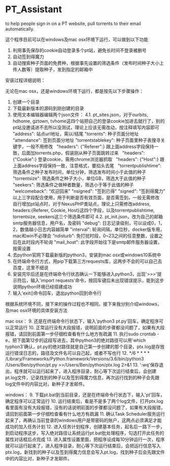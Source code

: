 # PT_Assistant
to help people sign in on a PT website, pull torrents to their email automatically.

这个程序目前可以在windows及mac osx环境下运行，可以做到以下功能

1. 利用事先保存的cookie自动登录多个pt站，避免长时间不登录被删号
2. 自动签到得魔力
3. 自动搜索种子页面的免费种，根据事先设置的筛选条件（发布时间种子大小上传人数等）提取种子，发到指定的邮箱中

安装过程详细说明：

无论在mac osx，还是windows环境下运行，都是按先以下步骤操作：

1. 创建一个目录
2. 下载最新版本的源码到刚创建的目录
3. 使用文本编辑器编辑两个json文件：
  4.1. pt_sites.json，对于ourbits, hdhome, gztown, tvhome这四个站把自己的登录cookie加进去就行了，别的pt站没邀请进不去所以没测试，理论上应该无需改动，按注释填写内容即可
    "address": 站点url地址，需以/结尾
    "torrents": 种子页面分地址
    "attendance": 签到页面分地址
    "torrentstablekey": 种子页面里种子表搜寻关键字，一般不用修改
    "headers": {"Referer":} 跟上面address字段保持一致，后面加torrents.php，假装刚从种子页面跳转过来
    "headers": {"Cookie":} 登录cookie，需用chrome浏览器抓取
    "headers": {"Host":} 跟上面address字段保持一致，注意格式，要掐头去尾
    "torrentpublishtime": 筛选条件之种子发布时间，单位分钟，筛选发布时间小于此值的种子
    "torrentsize": 筛选条件之种子大小，单位GB，筛选大于此值的种子
    "seekers": 筛选条件之做种者数量，筛选小于等于此值的种子
    "welcomeback": “欢迎回来”
    "nsigned": "签到已得"
    "signed": "签到得魔力"
    以上三字段配合使用，用于判断是否有效页面，是否需签到，一般无需修改
    自行增加pt站点时，对于NexusPHP类站点，理论上只需修改address, headers:{Referer, Cookie, Host}这四个字段，以及torrentpublishtime, torrentsize, seekers这三个筛选条件即可
  4.2. pt_init.json，改为自己的邮箱smtp服务器信息，用户名，及密码
    "debug": 日志记录级别，可以设成0，1，2，数值越小日志内容越简单
    "interval": 轮询间隔，单位秒，docker版专用，mac和win不必理会
    “ndisturb": 免打扰时段，0~23之间的任意整数，设置之后在此时段内不轮询
    "mail_host": 此字段开始往下是smtp邮件服务器设置，按需设置
5. 去python官网下载最新版的python3，安装到mac osx或windows10系统中
6. 在终端命令行方式，用pip下载第三方requests库，这两步不会的可以自己去百度，这里不细说
7. 安装完毕后还是在终端命令行状态确认一下能够进入python3，出现'>>>'提示符后，输入'import requests'命令，按回车键后未出现错误提示，能到这步说明python环境已经搭建成功
8. 输入‘exit()命令回车，退出python回到命令行

根据系统环境不同，接下来的操作过程也不相同，接下来我分别介绍windows，及mac osx环境的具体安装方法

mac osx：
9. 还是在终端命令行状态下，输入'python3 pt.py'回车，确定程序可以正常运行
10. 正常运行没有大段报错，说明前面的步骤都没问题了，如果有大段报错，请回到前面第一步仔细检查看有什么地方有疏漏
11. 执行sudo crontab -e，把下面第12步的这段写进去，其中python3的绝对路径可以用'which typhon3'确认，pt.py的绝对路径就是自己第一步创建的那个目录，ptx.log是存放运行错误日志的，路径及文件名可以自己起，或者不写也行
12. */6 * * * * /Library/Frameworks/Python.framework/Versions/3.6/bin/python3 /Users/Ben/python/pt.py >>/Users/Ben/python/ptx.log 2>&1
13. ':wq'保存退出，程序就可以运行起来了，进入程序目录，耐心等下次运行结束后，会创建pt.log文件，记录找到的种子以及签到得魔力信息，再次运行找到的种子会先跟log文件中的内容比对，新种子才发邮件。

windows：
9. 下载pt.bat到当前目录，还是在终端命令行状态下，输入'pt'回车，确定程序可以正常运行
10. 运行结束后，看是不是多了两个log文件，打开ptx.log看里面有没有大段报错，没有的话说明前面的步骤都没问题了，如果有大段报错，请回到前面第一步仔细检查看有什么地方有疏漏
11. 确认Task Scheduler服务运行起来了，再确认当前登录的windows用户是带密码的账户，这两点必须满足才能成功的加入任务计划
12. 进入任务计划程序，创建基本任务，起名后一路下一步，到启动程序这步，写入绝对路径让系统运行pt.bat批处理程序，勾选打开此任务的属性对话框后点完成
13. 进入属性设置里面，把程序设成每10分钟运行一次，程序就可以运行起来了，进入程序目录，耐心等下次运行结束后，会把运行信息写入ptx.log，新找到的种子以及签到得魔力信息会写入pt.log，找到种子后会先跟文件中的内容比对，新种子才发邮件。
